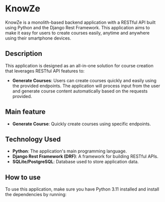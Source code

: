 # KnowZe

KnowZe is a monolith-based backend application with a RESTful API built using Python and the Django Rest Framework. This application aims to make it easy for users to create courses easily, anytime and anywhere using their smartphone devices.

## Description

This application is designed as an all-in-one solution for course creation that leverages RESTful API features to:
- **Generate Courses**: Users can create courses quickly and easily using the provided endpoints. The application will process input from the user and generate course content automatically based on the requests provided.

## Main feature

- **Generate Course**: Quickly create courses using specific endpoints.

## Technology Used

- **Python**: The application's main programming language.
- **Django Rest Framework (DRF)**: A framework for building RESTful APIs.
- **SQLite/PostgreSQL**: Database used to store application data.

## How to use

To use this application, make sure you have Python 3.11 installed and install the dependencies by running: